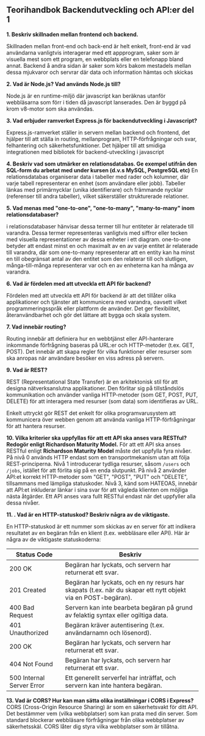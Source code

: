 
## Teorihandbok Backendutveckling och API:er del 1

**1. Beskriv skillnaden mellan frontend och backend.**

Skillnaden mellan front-end och back-end är helt enkelt, front-end är vad användarna vanligtvis interagerar med ett appprogram, saker som är visuella mest som ett program, en webbplats eller en telefonapp bland annat. Backend å andra sidan är saker som körs bakom mestadels mellan dessa mjukvaror och servrar där data och information hämtas och skickas

**2. Vad är Node.js? Vad används Node.js till?**

Node.js är en runtime-miljö där javascript kan beräknas utanför webbläsarna som förr i tiden då javascript lanserades. Den är byggd på krom v8-motor som ska användas.

**3. Vad erbjuder ramverket Express.js för backendutveckling i Javascript?**

Express.js-ramverket ställer in servern mellan backend och frontend, det hjälper till att ställa in routing, mellanprogram, HTTP-förfrågningar och svar, felhantering och säkerhetsfunktioner. Det hjälper till att smidiga integrationen med bibliotek för backend-utveckling i javascript 

**4. Beskriv vad som utmärker en relationsdatabas. Ge exempel utifrån den SQL-form du arbetat med under kursen (d.v.s MySQL, PostgreSQL etc)**
En relationsdatabas organiserar data i tabeller med rader och kolumner, där varje tabell representerar en enhet (som användare eller jobb). Tabeller länkas med primärnycklar (unika identifierare) och främmande nycklar (referenser till andra tabeller), vilket säkerställer strukturerade relationer.


**5. Vad menas med "one-to-one", "one-to-many", "many-to-many" inom relationsdatabaser?**

 i relationsdatabaser hänvisar dessa termer till hur entiteter är relaterade till varandra. Dessa termer representeras vanligtvis med siffror eller tecken med visuella representationer av dessa enheter i ett diagram. one-to-one  betyder att endast minst en och maximalt av en av varje entitet är relaterade till varandra, där som one-to-many representerar att en entity kan ha minst en till obegränsat antal av den entitet som den relaterar till och slutligen, många-till-många representerar var och en av enheterna kan ha många av varandra.

**6. Vad är fördelen med att utveckla ett API för backend?**

Fördelen med att utveckla ett API för backend är att det tillåter olika applikationer och tjänster att kommunicera med varandra, oavsett vilket programmeringsspråk eller plattform de använder. Det ger flexibilitet, återanvändbarhet och gör det lättare att bygga och skala system.

**7. Vad innebär routing?**

Routing innebär att definiera hur en webbtjänst eller API-hanterare inkommande förfrågning baseras på URL:er och HTTP-metoder (t.ex. GET, POST). Det innebär att skapa regler för vilka funktioner eller resurser som ska anropas när användare besöker en viss adress på servern.

**9. Vad är REST?**

REST (Representational State Transfer) är en arkitektonisk stil för att designa nätverksanslutna applikationer. Den förlitar sig på tillståndslös kommunikation och använder vanliga HTTP-metoder (som GET, POST, PUT, DELETE) för att interagera med resurser (som data) som identifieras av URL.

Enkelt uttryckt gör REST det enkelt för olika programvarusystem att kommunicera över webben genom att använda vanliga HTTP-förfrågningar för att hantera resurser.

**10. Vilka kriterier ska uppfyllas för att ett API ska anses vara RESTful? Redogör enligt Richardson Maturity Model.**
För att ett API ska anses RESTful enligt **Richardson Maturity Model** måste det uppfylla fyra nivåer. På nivå 0 används HTTP endast som en transportmekanism utan att följa REST-principerna. Nivå 1 introducerar tydliga resurser, såsom `/users` och `/jobs`, istället för att förlita sig på en enda slutpunkt. På nivå 2 använder API:et korrekt HTTP-metoder som "GET", "POST", "PUT" och "DELETE", tillsammans med lämpliga statuskoder. Nivå 3, känd som HATEOAS, innebär att API:et inkluderar länkar i sina svar för att vägleda klienten om möjliga nästa åtgärder. Ett API anses vara fullt RESTful endast när det uppfyller alla dessa nivåer.



**11. . Vad är en HTTP-statuskod? Beskriv några av de viktigaste.**

 En HTTP-statuskod är ett nummer som skickas av en server för att indikera resultatet av en begäran från en klient (t.ex. webbläsare eller API). Här är några av de viktigaste statuskoderna:
 
|Status Code| Beskriv  |
|--|--|
| 200 OK | Begäran har lyckats, och servern har returnerat ett svar.  |
| 201 Created | Begäran har lyckats, och en ny resurs har skapats (t.ex. när du skapar ett nytt objekt via en POST-begäran).  |
| 400 Bad Request| Servern kan inte bearbeta begäran på grund av felaktig syntax eller ogiltiga data.  |
| 401 Unauthorized | Begäran kräver autentisering (t.ex. användarnamn och lösenord).  |
| 200 OK | Begäran har lyckats, och servern har returnerat ett svar.  |
| 404 Not Found | Begäran har lyckats, och servern har returnerat ett svar.  |
| 500 Internal Server Error | Ett generellt serverfel har inträffat, och servern kan inte hantera begäran.  |


**13. Vad är CORS? Hur kan man sätta olika inställningar i CORS i Express?**
CORS (Cross-Origin Resource Sharing) är som en säkerhetsvakt för ditt API. Det bestämmer vem (vilka webbplatser) som kan prata med din server. Som standard blockerar webbläsare förfrågningar från olika webbplatser av säkerhetsskäl. CORS låter dig styra vilka webbplatser som är tillåtna.
